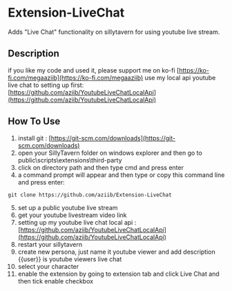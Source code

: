 # Extension-LiveChat
Adds "Live Chat" functionality on sillytavern for using youtube live stream.

## Description
if you like my code and used it, please support me on ko-fi [https://ko-fi.com/megaaziib](https://ko-fi.com/megaaziib)
use my local api youtube live chat to setting up first: [https://github.com/aziib/YoutubeLiveChatLocalApi](https://github.com/aziib/YoutubeLiveChatLocalApi)

## How To Use
1. install git : [https://git-scm.com/downloads](https://git-scm.com/downloads)
2. open your SillyTavern folder on windows explorer and then go to public\scripts\extensions\third-party 
3. click on directory path and then type cmd and press enter
4. a command prompt will appear and then type or copy this command line and press enter:
```git
git clone https://github.com/aziib/Extension-LiveChat
```
5. set up a public youtube live stream
6. get your youtube livestream video link
7. setting up my youtube live chat local api : [https://github.com/aziib/YoutubeLiveChatLocalApi](https://github.com/aziib/YoutubeLiveChatLocalApi)
8. restart your sillytavern
9. create new persona, just name it youtube viewer and add description {{user}} is youtube viewers live chat
10. select your character
11. enable the extension by going to extension tab and click Live Chat and then tick enable checkbox

